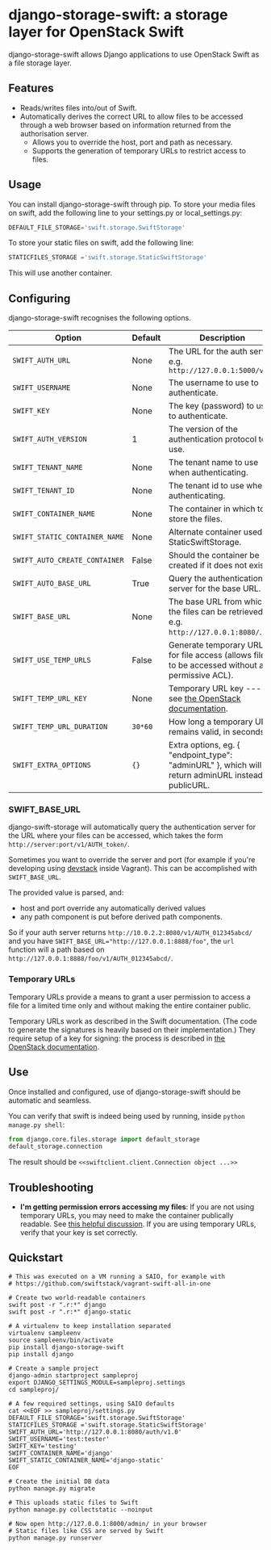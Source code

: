 # django-storage-swift: a storage layer for OpenStack Swift

django-storage-swift allows Django applications to use OpenStack Swift as a file storage layer.

## Features

+ Reads/writes files into/out of Swift.
+ Automatically derives the correct URL to allow files to be accessed through a web browser based on information returned from the authorisation server.
    + Allows you to override the host, port and path as necessary.
    + Supports the generation of temporary URLs to restrict access to files.


## Usage

You can install django-storage-swift through pip.
To store your media files on swift, add the following line to your
settings.py or local\_settings.py:

```python
DEFAULT_FILE_STORAGE='swift.storage.SwiftStorage'
```

To store your static files on swift, add the following line:
```python
STATICFILES_STORAGE ='swift.storage.StaticSwiftStorage'
```
This will use another container.


## Configuring

django-storage-swift recognises the following options.

| Option | Default | Description |
| ------ | ------- | ----------- |
| ```SWIFT_AUTH_URL``` | None | The URL for the auth server, e.g. ```http://127.0.0.1:5000/v2.0``` |
| ```SWIFT_USERNAME``` | None | The username to use to authenticate. |
| ```SWIFT_KEY``` | None | The key (password) to use to authenticate. |
| ```SWIFT_AUTH_VERSION``` | 1 | The version of the authentication protocol to use. |
| ```SWIFT_TENANT_NAME``` | None | The tenant name to use when authenticating. |
| ```SWIFT_TENANT_ID``` | None | The tenant id to use when authenticating. |
| ```SWIFT_CONTAINER_NAME``` | None | The container in which to store the files. |
| ```SWIFT_STATIC_CONTAINER_NAME``` | None | Alternate container used by StaticSwiftStorage. |
| ```SWIFT_AUTO_CREATE_CONTAINER``` | False | Should the container be created if it does not exist? |
| ```SWIFT_AUTO_BASE_URL``` | True | Query the authentication server for the base URL. |
| ```SWIFT_BASE_URL``` | None | The base URL from which the files can be retrieved, e.g. ```http://127.0.0.1:8080/```.  |
| ```SWIFT_USE_TEMP_URLS``` | False | Generate temporary URLs for file access (allows files to be accessed without a permissive ACL). |
| ```SWIFT_TEMP_URL_KEY``` | None | Temporary URL key --- see [the OpenStack documentation][openstack-tempurl]. |
| ```SWIFT_TEMP_URL_DURATION``` | ```30*60``` | How long a temporary URL remains valid, in seconds. |
| ```SWIFT_EXTRA_OPTIONS``` | ```{}``` | Extra options, eg. { "endpoint_type": "adminURL"  }, which will return adminURL instead publicURL. | 

### SWIFT_BASE_URL
django-swift-storage will automatically query the authentication server for the URL where your files can be accessed, which takes the form ```http://server:port/v1/AUTH_token/```.

Sometimes you want to override the server and port (for example if you're developing using [devstack][devstack] inside Vagrant). This can be accomplished with ```SWIFT_BASE_URL```.

The provided value is parsed, and:

 + host and port override any automatically derived values
 + any path component is put before derived path components.

So if your auth server returns ```http://10.0.2.2:8080/v1/AUTH_012345abcd/``` and you have ```SWIFT_BASE_URL="http://127.0.0.1:8888/foo"```, the ```url``` function will a path based on ```http://127.0.0.1:8888/foo/v1/AUTH_012345abcd/```.

### Temporary URLs

Temporary URLs provide a means to grant a user permission to access a file for a limited time only and without making the entire container public.

Temporary URLs work as described in the Swift documentation. (The code to generate the signatures is heavily based on their implementation.) They require setup of a key for signing: the process is described in [the OpenStack documentation][openstack-tempurl].

## Use
Once installed and configured, use of django-storage-swift should be automatic and seamless.

You can verify that swift is indeed being used by running, inside ```python manage.py shell```:

```python
from django.core.files.storage import default_storage
default_storage.connection
```

The result should be ```<<swiftclient.client.Connection object ...>>```

## Troubleshooting

+ **I'm getting permission errors accessing my files**: If you are not using temporary URLs, you may need to make the container publically readable. See [this helpful discussion][public-container-help]. If you are using temporary URLs, verify that your key is set correctly.

[openstack-tempurl]: http://docs.openstack.org/trunk/config-reference/content//object-storage-tempurl.html
[devstack]: http://devstack.org/
[public-container-help]: http://support.rc.nectar.org.au/forum/viewtopic.php?f=6&t=272

## Quickstart

```
# This was executed on a VM running a SAIO, for example with
# https://github.com/swiftstack/vagrant-swift-all-in-one

# Create two world-readable containers
swift post -r ".r:*" django
swift post -r ".r:*" django-static

# A virtualenv to keep installation separated
virtualenv sampleenv
source sampleenv/bin/activate
pip install django-storage-swift
pip install django

# Create a sample project
django-admin startproject sampleproj
export DJANGO_SETTINGS_MODULE=sampleproj.settings
cd sampleproj/

# A few required settings, using SAIO defaults
cat <<EOF >> sampleproj/settings.py
DEFAULT_FILE_STORAGE='swift.storage.SwiftStorage'
STATICFILES_STORAGE ='swift.storage.StaticSwiftStorage'
SWIFT_AUTH_URL='http://127.0.0.1:8080/auth/v1.0'
SWIFT_USERNAME='test:tester'
SWIFT_KEY='testing'
SWIFT_CONTAINER_NAME='django'
SWIFT_STATIC_CONTAINER_NAME='django-static'
EOF

# Create the initial DB data
python manage.py migrate

# This uploads static files to Swift
python manage.py collectstatic --noinput

# Now open http://127.0.0.1:8000/admin/ in your browser
# Static files like CSS are served by Swift
python manage.py runserver
```
